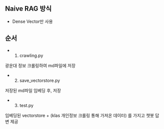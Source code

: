 ## Naive RAG 방식 
- Dense Vector만 사용

## 순서

- 1. crawling.py

광운대 정보 크롤링하여 md파일에 저장 

- 2. save_vectorstore.py

저장된 md파일 임베딩 후, 저장

- 3. test.py

임베딩된 vectorstore + (klas 개인정보 크롤링 통해 가져온 데이터) 를 가지고 챗봇 답변 제공 


